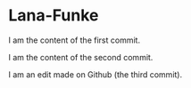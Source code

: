 # Lana-Funke

I am the content of the first commit.

I am the content of the second commit.

I am an edit made on Github (the third commit).
